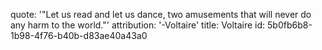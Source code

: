 quote: '"Let us read and let us dance, two amusements that will never do any harm to the world."'
attribution: '-Voltaire'
title: Voltaire
id: 5b0fb6b8-1b98-4f76-b40b-d83ae40a43a0
